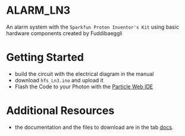 # ALARM_LN3
An alarm system with the ``Sparkfun Proton Inventor's Kit`` using basic hardware components
created by Fuddibaeggli

# Getting Started

- build the circuit with the electrical diagram in the manual
- download ``hfs_Ln3.ino`` and upload it 
- Flash the Code to your Photon with the [Particle Web IDE](https://build.particle.io/)

# Additional Resources
- the documentation and the files to download are in the tab [docs](https://github.com/bbz-hft-software-engineering/ALARM_LN3?search=1).

